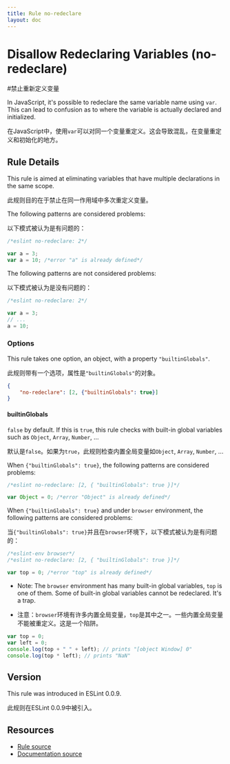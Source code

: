 ```yaml
---
title: Rule no-redeclare
layout: doc
---
```

<!-- Note: No pull requests accepted for this file. See README.md in the root directory for details. -->
# Disallow Redeclaring Variables (no-redeclare)

#禁止重新定义变量

In JavaScript, it's possible to redeclare the same variable name using `var`. This can lead to confusion as to where the variable is actually declared and initialized.

在JavaScript中，使用`var`可以对同一个变量重定义。这会导致混乱，在变量重定义和初始化的地方。

## Rule Details

This rule is aimed at eliminating variables that have multiple declarations in the same scope.

此规则目的在于禁止在同一作用域中多次重定义变量。

The following patterns are considered problems:

以下模式被认为是有问题的：

```js
/*eslint no-redeclare: 2*/

var a = 3;
var a = 10; /*error "a" is already defined*/
```

The following patterns are not considered problems:

以下模式被认为是没有问题的：

```js
/*eslint no-redeclare: 2*/

var a = 3;
// ...
a = 10;
```

### Options

This rule takes one option, an object, with a property `"builtinGlobals"`.

此规则带有一个选项，属性是`"builtinGlobals"`的对象。

```json
{
    "no-redeclare": [2, {"builtinGlobals": true}]
}
```

#### builtinGlobals

`false` by default.
If this is `true`, this rule checks with built-in global variables such as `Object`, `Array`, `Number`, ...

默认是`false`。如果为`true`，此规则检查内置全局变量如`Object`, `Array`, `Number`, ...

When `{"builtinGlobals": true}`, the following patterns are considered problems:

```js
/*eslint no-redeclare: [2, { "builtinGlobals": true }]*/

var Object = 0; /*error "Object" is already defined*/
```

When `{"builtinGlobals": true}` and under `browser` environment, the following patterns are considered problems:

当`{"builtinGlobals": true}`并且在`browser`环境下，以下模式被认为是有问题的：

```js
/*eslint-env browser*/
/*eslint no-redeclare: [2, { "builtinGlobals": true }]*/

var top = 0; /*error "top" is already defined*/
```

* Note: The `browser` environment has many built-in global variables, `top` is one of them.
  Some of built-in global variables cannot be redeclared. It's a trap.
  
 * 注意：`browser`环境有许多内置全局变量，`top`是其中之一。一些内置全局变量不能被重定义。这是一个陷阱。

  ```js
  var top = 0;
  var left = 0;
  console.log(top + " " + left); // prints "[object Window] 0"
  console.log(top * left); // prints "NaN"
  ```

## Version

This rule was introduced in ESLint 0.0.9.

此规则在ESLint 0.0.9中被引入。

## Resources

* [Rule source](https://github.com/eslint/eslint/tree/master/lib/rules/no-redeclare.js)
* [Documentation source](https://github.com/eslint/eslint/tree/master/docs/rules/no-redeclare.md)
